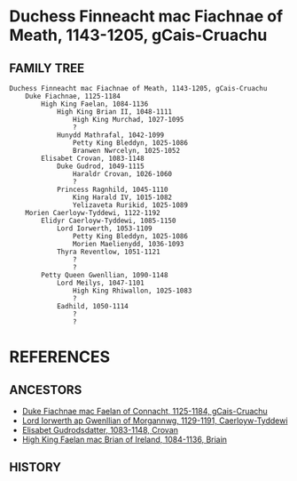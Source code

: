 # Duchess Finneacht mac Fiachnae of Meath, 1143-1205, gCais-Cruachu

## FAMILY TREE 
```
Duchess Finneacht mac Fiachnae of Meath, 1143-1205, gCais-Cruachu
	Duke Fiachnae, 1125-1184
		High King Faelan, 1084-1136
			High King Brian II, 1048-1111
				High King Murchad, 1027-1095
				?
			Hunydd Mathrafal, 1042-1099
				Petty King Bleddyn, 1025-1086
				Branwen Nwrcelyn, 1025-1052
		Elisabet Crovan, 1083-1148
			Duke Gudrod, 1049-1115
				Haraldr Crovan, 1026-1060
				?
			Princess Ragnhild, 1045-1110
				King Harald IV, 1015-1082
				Yelizaveta Rurikid, 1025-1089
	Morien Caerloyw-Tyddewi, 1122-1192
		Elidyr Caerloyw-Tyddewi, 1085-1150
			Lord Iorwerth, 1053-1109
				Petty King Bleddyn, 1025-1086
				Morien Maelienydd, 1036-1093
			Thyra Reventlow, 1051-1121
				?
				?
		Petty Queen Gwenllian, 1090-1148
			Lord Meilys, 1047-1101
				High King Rhiwallon, 1025-1083
				?
			Eadhild, 1050-1114
				?
				?
```


# REFERENCES

## ANCESTORS
* [Duke Fiachnae mac Faelan of Connacht, 1125-1184, gCais-Cruachu](fiachnae_mac_faelan_1125.md)
* [Lord Iorwerth ap Gwenllian of Morgannwg, 1129-1191, Caerloyw-Tyddewi](iorwerth_ap_gwenllian_1129.md)
* [Elisabet Gudrodsdatter, 1083-1148, Crovan](elisabet_gudrodsdatter_1083.md)
* [High King Faelan mac Brian of Ireland, 1084-1136, Briain](faelan_mac_brian_1084.md)

## HISTORY
